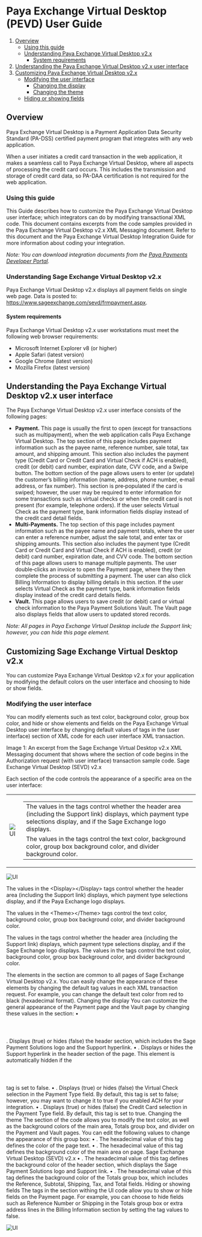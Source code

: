 # Paya Exchange Virtual Desktop (PEVD) User Guide

1. [Overview]()
    - [Using this guide]()
    - [Understanding Paya Exchange Virtual Desktop v2.x]()
      - [System requirements]()
3. [Understanding the Paya Exchange Virtual Desktop v2.x user interface]()
4. [Customizing Paya Exchange Virtual Desktop v2.x]()
    - [Modifying the user interface]()
      - [Changing the display]()
      - [Changing the theme]()
    - [Hiding or showing fields]()


## Overview

Paya Exchange Virtual Desktop is a Payment Application Data Security Standard (PA-DSS) certified payment program that integrates with any web application.

When a user initiates a credit card transaction in the web application, it makes a seamless call to Paya Exchange Virtual Desktop, where all aspects of processing the credit card occurs. This includes the transmission and storage of credit card data, so PA-DAA certification is not required for the web application. 

### Using this guide 

This Guide describes how to customize the Paya Exchange Virtual Desktop user interface; which integrators can do by modifying transactional XML code. This document contains excerpts from the code samples provided in the Paya Exchange Virtual Desktop v2.x XML Messaging document. Refer to this document and the Paya Exchange Virtual Desktop Integration Guide for more information about coding your integration. 

*Note: You can download integration documents from the [Paya Payments Developer Portal](https://developer.sagepayments.com/).*

### Understanding Sage Exchange Virtual Desktop v2.x 
Paya Exchange Virtual Desktop v2.x displays all payment fields on single web page. Data is posted to: https://www.sageexchange.com/sevd/frmpayment.aspx. 

#### System requirements 

Paya Exchange Virtual Desktop v2.x user workstations must meet the following web browser requirements: 

-	Microsoft Internet Explorer v8 (or higher) 
-	Apple Safari (latest version) 
-	Google Chrome (latest version) 
-	Mozilla Firefox (latest version)


## Understanding the Paya Exchange Virtual Desktop v2.x user interface 

The Paya Exchange Virtual Desktop v2.x user interface consists of the following pages: 
-	**Payment.** This page is usually the first to open (except for transactions such as multipayment), when the web application calls Paya Exchange Virtual Desktop. The top section of this page includes payment information such as the payee name, reference number, sale total, tax amount, and shipping amount. This section also includes the payment type (Credit Card or Credit Card and Virtual Check if ACH is enabled), credit (or debit) card number, expiration date, CVV code, and a Swipe button. 
The bottom section of the page allows users to enter (or update) the customer’s billing information (name, address, phone number, e‐mail address, or fax number). This section is pre‐populated if the card is swiped; however, the user may be required to enter information for some transactions such as virtual checks or when the credit card is not present (for example, telephone orders). 
If the user selects Virtual Check as the payment type, bank information fields display instead of the credit card detail fields. 
-	**Multi‐Payments.** The top section of this page includes payment information such as the payee name and payment totals, where the user can enter a reference number, adjust the sale total, and enter tax or shipping amounts. This section also includes the payment type (Credit Card or Credit Card and Virtual Check if ACH is enabled), credit (or debit) card number, expiration date, and CVV code. 
The bottom section of this page allows users to manage multiple payments. The user double‐clicks an invoice to open the Payment page, where they then complete the process of submitting a payment. The user can also click Billing Information to display billing details in this section. 
If the user selects Virtual Check as the payment type, bank information fields display instead of the credit card details fields. 
-	**Vault.** This page allows users to save credit (or debit) card or virtual check information to the Paya Payment Solutions Vault. The Vault page also displays fields that allow users to updated stored records. 

*Note: All pages in Paya Exchange Virtual Desktop include the Support link; however, you can hide this page element.*


## Customizing Sage Exchange Virtual Desktop v2.x 
You can customize Paya Exchange Virtual Desktop v2.x for your application by modifying the default colors on the user interface and choosing to hide or show fields. 

### Modifying the user interface 
You can modify elements such as text color, background color, group box color, and hide or show elements and fields on the Paya Exchange Virtual Desktop user interface by changing default values of tags in the <UI> (user interface) section of XML code for each user interface XML transaction. 
  
Image 1: An excerpt from the Sage Exchange Virtual Desktop v2.x XML Messaging document that shows where the <UI> section of code begins in the Authorization request (with user interface) transaction sample code. 
Sage Exchange Virtual Desktop (SEVD) v2.x
  
Each section of the <UI> code controls the appearance of a specific area on the user interface: 

|          |     |
|----------|-----|
| ![UI](https://user-images.githubusercontent.com/6975101/182418595-f6809eee-4903-45d0-93d5-2b68f698a3b8.jpg) | <table><tr><td>The values in the <Display></Display> tags control whether the header area (including the Support link) displays, which payment type selections display, and if the Sage Exchange logo displays.</td> </tr><tr><td>The values in the <Theme></Theme> tags control the text color, background color, group box background color, and divider background color.</td></tr></table> |
  
![UI](https://user-images.githubusercontent.com/6975101/182418595-f6809eee-4903-45d0-93d5-2b68f698a3b8.jpg)

The values in the &lt;Display&gt;&lt;/Display&gt; tags control whether the header area (including the Support link) displays, which payment type selections display, and if the Paya Exchange logo displays.

The values in the &lt;Theme&gt;&lt;/Theme&gt; tags control the text color, background color, group box background color, and divider background color.
  
The values in the <Display></Display> tags control whether the header area (including the Support link) displays, which payment type selections display, and if the Sage Exchange logo displays. 
The values in the <Theme></Theme> tags control the text color, background color, group box background color, and divider background color.  
 
The elements in the <UI></UI> section are common to all pages of Sage Exchange Virtual Desktop v2.x. You can easily change the appearance of these elements by changing the default tag values in each XML transaction request. For example, you can change the default text color from red to black (hexadecimal format). 
Changing the display 
You can customize the general appearance of the Payment page and the Vault page by changing these values in the <Display></Display> section: 
•	<Header></Header>. Displays (true) or hides (false) the header section, which includes the Sage Payment Solutions logo and the Support hyperlink. 
•	<SupportLink></SupportLink>. Displays or hides the Support hyperlink in the header section of the page. This element is automatically hidden if the <Header></Header> tag is set to false. 
•	<CheckPayment></CheckPayment>. Displays (true) or hides (false) the Virtual Check selection in the Payment Type field. By default, this tag is set to false; however, you may want to change it to true if you enabled ACH for your integration. 
•	<CardPayment></CardPayment>. Displays (true) or hides (false) the Credit Card selection in the Payment Type field. By default, this tag is set to true. 
Changing the theme 
The <Theme></Theme> section of the code allows you to modify the text color, as well as the background colors of the main area, Totals group box, and divider on the Payment and Vault pages. You can edit the following values to change the appearance of this group box: 
•	<MainFontColor></MainFontColor>. The hexadecimal value of this tag defines the color of the page text. 
•	<MainBackColor></MainBackColor>. The hexadecimal value of this tag defines the background color of the main area on page. 
Sage Exchange Virtual Desktop (SEVD) v2.x
•	<HeaderBackColor></HeaderBackColor>. The hexadecimal value of this tag defines the background color of the header section, which displays the Sage Payment Solutions logo and Support link. 
•	<TotalsBoxBackColor></TotalsBoxBackColor>. The hexadecimal value of this tag defines the background color of the Totals group box, which includes the Reference, Subtotal, Shipping, Tax, and Total fields. 
Hiding or showing fields 
The tags in the <SinglePayment></SinglePayment> section withing the UI code allow you to show or hide fields on the Payment page. For example, you can choose to hide fields such as Reference Number or Shipping in the Totals group box or extra address lines in the Billing Information section by setting the tag values to false. 


![UI](https://user-images.githubusercontent.com/6975101/182418409-69064c4a-242d-4c49-81d4-267397c8681e.jpg)

